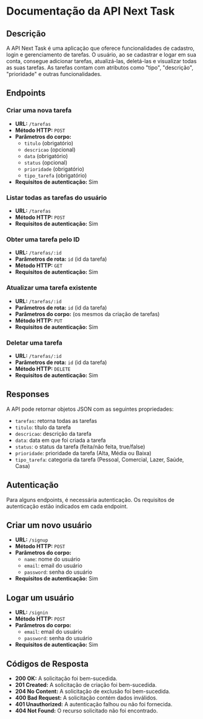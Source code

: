 # Documentação da API Next Task

## Descrição

A API Next Task é uma aplicação que oferece funcionalidades de cadastro, login e gerenciamento de tarefas. O usuário, ao se cadastrar e logar em sua conta, consegue adicionar tarefas, atualizá-las, deletá-las e visualizar todas as suas tarefas. As tarefas contam com atributos como "tipo", "descrição", "prioridade" e outras funcionalidades.

## Endpoints

### Criar uma nova tarefa

- **URL:** `/tarefas`
- **Método HTTP:** `POST`
- **Parâmetros do corpo:**
  - `titulo` (obrigatório)
  - `descricao` (opcional)
  - `data` (obrigatório)
  - `status` (opcional)
  - `prioridade` (obrigatório)
  - `tipo_tarefa` (obrigatório)
- **Requisitos de autenticação:** Sim

### Listar todas as tarefas do usuário

- **URL:** `/tarefas`
- **Método HTTP:** `POST`
- **Requisitos de autenticação:** Sim

### Obter uma tarefa pelo ID

- **URL:** `/tarefas/:id`
- **Parâmetros de rota:** `id` (id da tarefa)
- **Método HTTP:** `GET`
- **Requisitos de autenticação:** Sim

### Atualizar uma tarefa existente

- **URL:** `/tarefas/:id`
- **Parâmetros de rota:** `id` (id da tarefa)
- **Parâmetros do corpo:** (os mesmos da criação de tarefas)
- **Método HTTP:** `PUT`
- **Requisitos de autenticação:** Sim

### Deletar uma tarefa

- **URL:** `/tarefas/:id`
- **Parâmetros de rota:** `id` (id da tarefa)
- **Método HTTP:** `DELETE`
- **Requisitos de autenticação:** Sim

## Responses

A API pode retornar objetos JSON com as seguintes propriedades:

- `tarefas`: retorna todas as tarefas
- `titulo`: título da tarefa
- `descricao`: descrição da tarefa
- `data`: data em que foi criada a tarefa
- `status`: o status da tarefa (feita/não feita, true/false)
- `prioridade`: prioridade da tarefa (Alta, Média ou Baixa)
- `tipo_tarefa`: categoria da tarefa (Pessoal, Comercial, Lazer, Saúde, Casa)

## Autenticação

Para alguns endpoints, é necessária autenticação. Os requisitos de autenticação estão indicados em cada endpoint.

## Criar um novo usuário

- **URL:** `/signup`
- **Método HTTP:** `POST`
- **Parâmetros do corpo:**
  - `name`: nome do usuário
  - `email`: email do usuário
  - `password`: senha do usuário
- **Requisitos de autenticação:** Sim

## Logar um usuário

- **URL:** `/signin`
- **Método HTTP:** `POST`
- **Parâmetros do corpo:**
  - `email`: email do usuário
  - `password`: senha do usuário
- **Requisitos de autenticação:** Sim

## Códigos de Resposta

- **200 OK:** A solicitação foi bem-sucedida.
- **201 Created:** A solicitação de criação foi bem-sucedida.
- **204 No Content:** A solicitação de exclusão foi bem-sucedida.
- **400 Bad Request:** A solicitação contém dados inválidos.
- **401 Unauthorized:** A autenticação falhou ou não foi fornecida.
- **404 Not Found:** O recurso solicitado não foi encontrado.
